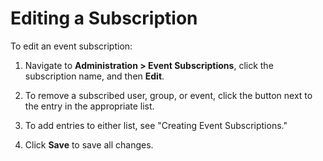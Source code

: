 [title]: # (Editing a Subscription)
[tags]: # (XXX)
[priority]: # (20)

# Editing a Subscription

To edit an event subscription:

1. Navigate to **Administration > Event Subscriptions**, click the subscription name, and then **Edit**.

2. To remove a subscribed user, group, or event, click the button next to the entry in the appropriate list.

3. To add entries to either list, see "Creating Event Subscriptions."

4. Click **Save** to save all changes.
